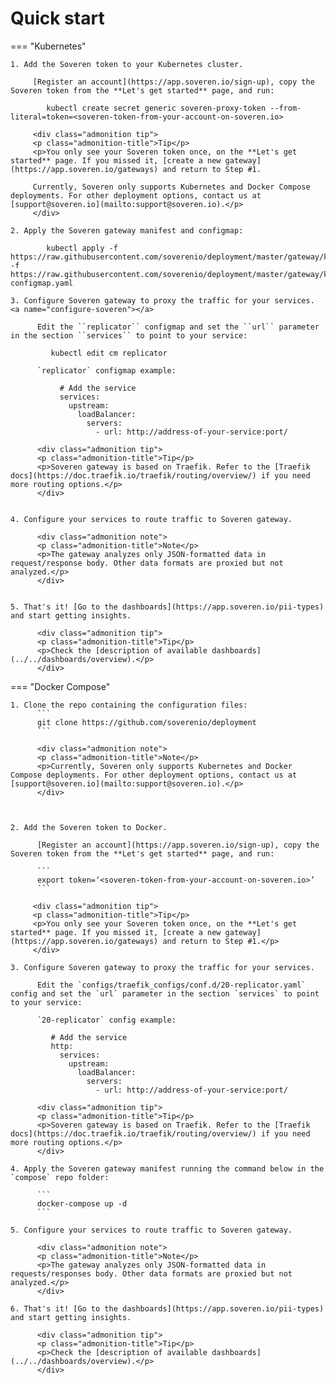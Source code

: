 # Quick start

=== "Kubernetes"

    1. Add the Soveren token to your Kubernetes cluster.

         [Register an account](https://app.soveren.io/sign-up), copy the Soveren token from the **Let's get started** page, and run:
      
            kubectl create secret generic soveren-proxy-token --from-literal=token=<soveren-token-from-your-account-on-soveren.io>

         <div class="admonition tip">
         <p class="admonition-title">Tip</p>
         <p>You only see your Soveren token once, on the **Let's get started** page. If you missed it, [create a new gateway](https://app.soveren.io/gateways) and return to Step #1.
         
         Currently, Soveren only supports Kubernetes and Docker Compose deployments. For other deployment options, contact us at [support@soveren.io](mailto:support@soveren.io).</p>
         </div>

    2. Apply the Soveren gateway manifest and configmap:     

            kubectl apply -f https://raw.githubusercontent.com/soverenio/deployment/master/gateway/kubernetes/install.yaml -f https://raw.githubusercontent.com/soverenio/deployment/master/gateway/kubernetes/replicator-configmap.yaml
    
    3. Сonfigure Soveren gateway to proxy the traffic for your services. <a name="configure-soveren"></a>

          Edit the ``replicator`` configmap and set the ``url`` parameter in the section ``services`` to point to your service:

             kubectl edit cm replicator

          `replicator` configmap example:

               # Add the service
               services:
                 upstream:
                   loadBalancer:
                     servers:
                       - url: http://address-of-your-service:port/

          <div class="admonition tip">
          <p class="admonition-title">Tip</p>
          <p>Soveren gateway is based on Traefik. Refer to the [Traefik docs](https://doc.traefik.io/traefik/routing/overview/) if you need more routing options.</p>
          </div>
          

    4. Configure your services to route traffic to Soveren gateway.

          <div class="admonition note">
          <p class="admonition-title">Note</p>
          <p>The gateway analyzes only JSON-formatted data in request/response body. Other data formats are proxied but not analyzed.</p>
          </div>
          

    5. That's it! [Go to the dashboards](https://app.soveren.io/pii-types) and start getting insights.

          <div class="admonition tip">
          <p class="admonition-title">Tip</p>
          <p>Check the [description of available dashboards](../../dashboards/overview).</p>
          </div>

          

=== "Docker Compose"

    1. Clone the repo containing the configuration files:
          ```
          git clone https://github.com/soverenio/deployment
          ```
          
          <div class="admonition note">
          <p class="admonition-title">Note</p>
          <p>Currently, Soveren only supports Kubernetes and Docker Compose deployments. For other deployment options, contact us at [support@soveren.io](mailto:support@soveren.io).</p>
          </div>

         

    2. Add the Soveren token to Docker.

          [Register an account](https://app.soveren.io/sign-up), copy the Soveren token from the **Let's get started** page, and run:
          
          ```
          export token=‘<soveren-token-from-your-account-on-soveren.io>’
          ```
         
         <div class="admonition tip">
         <p class="admonition-title">Tip</p>
         <p>You only see your Soveren token once, on the **Let's get started** page. If you missed it, [create a new gateway](https://app.soveren.io/gateways) and return to Step #1.</p>
         </div>          
          
    3. Сonfigure Soveren gateway to proxy the traffic for your services.

          Edit the `configs/traefik_configs/conf.d/20-replicator.yaml` config and set the `url` parameter in the section `services` to point to your service:

          `20-replicator` config example:
       
             # Add the service
             http:
               services:
                 upstream:
                   loadBalancer:
                     servers:
                       - url: http://address-of-your-service:port/

          <div class="admonition tip">
          <p class="admonition-title">Tip</p>
          <p>Soveren gateway is based on Traefik. Refer to the [Traefik docs](https://doc.traefik.io/traefik/routing/overview/) if you need more routing options.</p>
          </div>

    4. Apply the Soveren gateway manifest running the command below in the `compose` repo folder:

          ```
          docker-compose up -d
          ```         

    5. Configure your services to route traffic to Soveren gateway.

          <div class="admonition note">
          <p class="admonition-title">Note</p>
          <p>The gateway analyzes only JSON-formatted data in requests/responses body. Other data formats are proxied but not analyzed.</p>
          </div>
         
    6. That's it! [Go to the dashboards](https://app.soveren.io/pii-types) and start getting insights.

          <div class="admonition tip">
          <p class="admonition-title">Tip</p>
          <p>Check the [description of available dashboards](../../dashboards/overview).</p>
          </div>       
